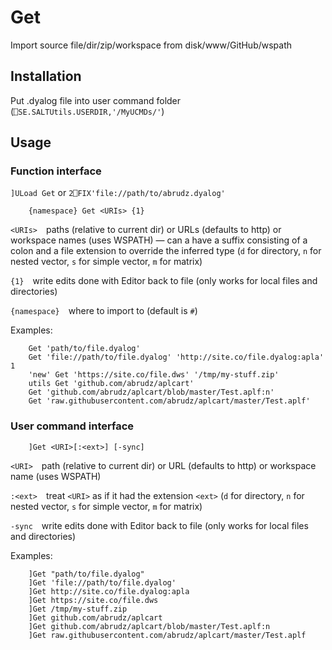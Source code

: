 # Get
Import source file/dir/zip/workspace from disk/www/GitHub/wspath

## Installation

Put .dyalog file into user command folder (`⎕SE.SALTUtils.USERDIR,'/MyUCMDs/'`)

## Usage

### Function interface

`]ULoad Get` or `2⎕FIX'file://path/to/abrudz.dyalog'`

```apl
    {namespace} Get <URIs> {1}
```
`<URIs>` paths (relative to current dir) or URLs (defaults to http) or workspace names (uses WSPATH) ― can a have a suffix consisting of a colon and a file extension to override the inferred type (`d` for directory, `n` for nested vector, `s` for simple vector, `m` for matrix)

`{1}` write edits done with Editor back to file (only works for local files and directories)

`{namespace}` where to import to (default is `#`)

Examples:
```apl
    Get 'path/to/file.dyalog'
    Get 'file://path/to/file.dyalog' 'http://site.co/file.dyalog:apla' 1
    'new' Get 'https://site.co/file.dws' '/tmp/my-stuff.zip'
    utils Get 'github.com/abrudz/aplcart'
    Get 'github.com/abrudz/aplcart/blob/master/Test.aplf:n'
    Get 'raw.githubusercontent.com/abrudz/aplcart/master/Test.aplf'
```

### User command interface
```apl
    ]Get <URI>[:<ext>] [-sync]
```
`<URI>` path (relative to current dir) or URL (defaults to http) or workspace name (uses WSPATH)

`:<ext>` treat `<URI>` as if it had the extension `<ext>` (`d` for directory, `n` for nested vector, `s` for simple vector, `m` for matrix) 

`-sync` write edits done with Editor back to file (only works for local files and directories)

Examples:
```apl
    ]Get "path/to/file.dyalog"
    ]Get 'file://path/to/file.dyalog'
    ]Get http://site.co/file.dyalog:apla
    ]Get https://site.co/file.dws
    ]Get /tmp/my-stuff.zip
    ]Get github.com/abrudz/aplcart
    ]Get github.com/abrudz/aplcart/blob/master/Test.aplf:n
    ]Get raw.githubusercontent.com/abrudz/aplcart/master/Test.aplf
```
